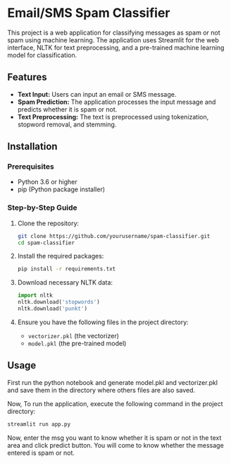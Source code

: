 # Email/SMS Spam Classifier

This project is a web application for classifying messages as spam or not spam using machine learning. The application uses Streamlit for the web interface, NLTK for text preprocessing, and a pre-trained machine learning model for classification.

## Features

- **Text Input:** Users can input an email or SMS message.
- **Spam Prediction:** The application processes the input message and predicts whether it is spam or not.
- **Text Preprocessing:** The text is preprocessed using tokenization, stopword removal, and stemming.

## Installation

### Prerequisites

- Python 3.6 or higher
- pip (Python package installer)

### Step-by-Step Guide

1. Clone the repository:

    ```bash
    git clone https://github.com/yourusername/spam-classifier.git
    cd spam-classifier
    ```

2. Install the required packages:

    ```bash
    pip install -r requirements.txt
    ```

3. Download necessary NLTK data:

    ```python
    import nltk
    nltk.download('stopwords')
    nltk.download('punkt')
    ```

4. Ensure you have the following files in the project directory:
    - `vectorizer.pkl` (the vectorizer)
    - `model.pkl` (the pre-trained model)

## Usage

First run the python notebook and generate model.pkl and vectorizer.pkl and save them in the directory where others files are also saved.

Now, To run the application, execute the following command in the project directory:

```bash
streamlit run app.py
```

Now, enter the msg you want to know whether it is spam or not in the text area and click predict button. You will come to know whether the message entered is spam or not.
